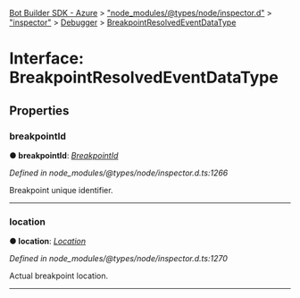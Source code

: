 [Bot Builder SDK - Azure](../README.md) > ["node_modules/@types/node/inspector.d"](../modules/_node_modules__types_node_inspector_d_.md) > ["inspector"](../modules/_node_modules__types_node_inspector_d_._inspector_.md) > [Debugger](../modules/_node_modules__types_node_inspector_d_._inspector_.debugger.md) > [BreakpointResolvedEventDataType](../interfaces/_node_modules__types_node_inspector_d_._inspector_.debugger.breakpointresolvedeventdatatype.md)



# Interface: BreakpointResolvedEventDataType


## Properties
<a id="breakpointid"></a>

###  breakpointId

**●  breakpointId**:  *[BreakpointId](../modules/_node_modules__types_node_inspector_d_._inspector_.debugger.md#breakpointid)* 

*Defined in node_modules/@types/node/inspector.d.ts:1266*



Breakpoint unique identifier.




___

<a id="location"></a>

###  location

**●  location**:  *[Location](_node_modules__types_node_inspector_d_._inspector_.debugger.location.md)* 

*Defined in node_modules/@types/node/inspector.d.ts:1270*



Actual breakpoint location.




___


